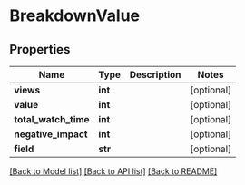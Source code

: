# BreakdownValue

## Properties
Name | Type | Description | Notes
------------ | ------------- | ------------- | -------------
**views** | **int** |  | [optional] 
**value** | **int** |  | [optional] 
**total_watch_time** | **int** |  | [optional] 
**negative_impact** | **int** |  | [optional] 
**field** | **str** |  | [optional] 

[[Back to Model list]](../README.md#documentation-for-models) [[Back to API list]](../README.md#documentation-for-api-endpoints) [[Back to README]](../README.md)



